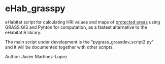eHab_grasspy
============

eHabitat script for calculating HRI values and maps of [protected areas](http://ehabitat-wps.jrc.ec.europa.eu/dopa_explorer/) using GRASS GIS and Pyhton for computation, as a fastest alternative to the eHabitat R library.

The main script under development is the "pygrass_grassdev_script2.py" and it will be documented together with other scripts.

Author: Javier Martinez-Lopez
